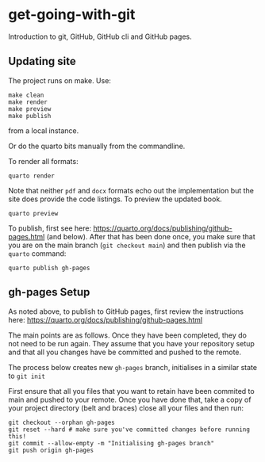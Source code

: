 # get-going-with-git

Introduction to git, GitHub, GitHub cli and GitHub pages.

## Updating site

The project runs on make.
Use:

```         
make clean
make render
make preview
make publish
```

from a local instance.

Or do the quarto bits manually from the commandline.

To render all formats:

```         
quarto render
```

Note that neither `pdf` and `docx` formats echo out the implementation but the site does provide the code listings. To preview the updated book.

```         
quarto preview
```

To publish, first see here: https://quarto.org/docs/publishing/github-pages.html (and below).
After that has been done once, you make sure that you are on the main branch (`git checkout main`) and then publish via the `quarto` command:

```         
quarto publish gh-pages
```

## gh-pages Setup

As noted above, to publish to GitHub pages, first review the instructions here: https://quarto.org/docs/publishing/github-pages.html

The main points are as follows. Once they have been completed, they do not need to be run again. They assume that you have your repository setup and that all you changes have be committed and pushed to the remote.

The process below creates new `gh-pages` branch, initialises in a similar state to `git init`

First ensure that all you files that you want to retain have been commited to main and pushed to your remote.
Once you have done that, take a copy of your project directory (belt and braces) close all your files and then run:

```         
git checkout --orphan gh-pages
git reset --hard # make sure you've committed changes before running this!
git commit --allow-empty -m "Initialising gh-pages branch"
git push origin gh-pages
```


